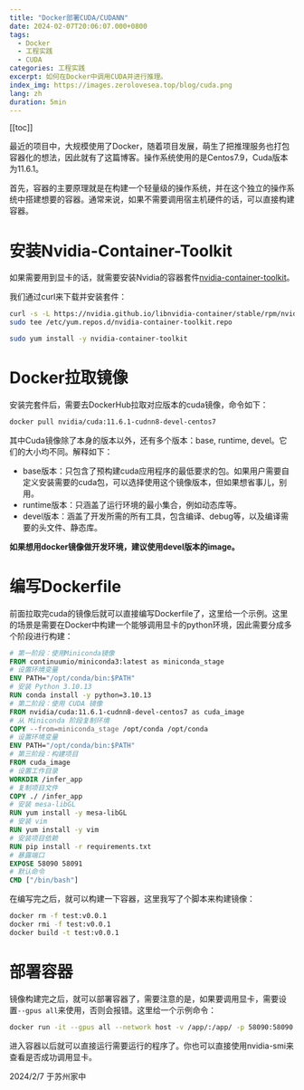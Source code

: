```yaml
---
title: "Docker部署CUDA/CUDANN"
date: 2024-02-07T20:06:07.000+0800
tags: 
  - Docker
  - 工程实践
  - CUDA
categories: 工程实践
excerpt: 如何在Docker中调用CUDA并进行推理。
index_img: https://images.zerolovesea.top/blog/cuda.png
lang: zh
duration: 5min
---
```

[[toc]]

最近的项目中，大规模使用了Docker，随着项目发展，萌生了把推理服务也打包容器化的想法，因此就有了这篇博客。操作系统使用的是Centos7.9，Cuda版本为11.6.1。

首先，容器的主要原理就是在构建一个轻量级的操作系统，并在这个独立的操作系统中搭建想要的容器。通常来说，如果不需要调用宿主机硬件的话，可以直接构建容器。

# 安装Nvidia-Container-Toolkit

如果需要用到显卡的话，就需要安装Nvidia的容器套件[nvidia-container-toolkit](https://github.com/NVIDIA/nvidia-container-toolkit)。

我们通过curl来下载并安装套件：

```bash
curl -s -L https://nvidia.github.io/libnvidia-container/stable/rpm/nvidia-container-toolkit.repo | \
sudo tee /etc/yum.repos.d/nvidia-container-toolkit.repo

sudo yum install -y nvidia-container-toolkit
```

# Docker拉取镜像

安装完套件后，需要去DockerHub拉取对应版本的cuda镜像，命令如下：

```bash
docker pull nvidia/cuda:11.6.1-cudnn8-devel-centos7
```

其中Cuda镜像除了本身的版本以外，还有多个版本：base, runtime, devel。它们的大小均不同。解释如下：

- base版本：只包含了预构建cuda应用程序的最低要求的包。如果用户需要自定义安装需要的cuda包，可以选择使用这个镜像版本，但如果想省事儿，别用。
- runtime版本：只涵盖了运行环境的最小集合，例如动态库等。
- devel版本：涵盖了开发所需的所有工具，包含编译、debug等，以及编译需要的头文件、静态库。

**如果想用docker镜像做开发环境，建议使用devel版本的image。**

# 编写Dockerfile

前面拉取完cuda的镜像后就可以直接编写Dockerfile了，这里给一个示例。这里的场景是需要在Docker中构建一个能够调用显卡的python环境，因此需要分成多个阶段进行构建：

```dockerfile
# 第一阶段：使用Miniconda镜像
FROM continuumio/miniconda3:latest as miniconda_stage                                           
# 设置环境变量                                                                                 
ENV PATH="/opt/conda/bin:$PATH"                                                               
# 安装 Python 3.10.13                                                                       
RUN conda install -y python=3.10.13                                                             
# 第二阶段：使用 CUDA 镜像                                                                     
FROM nvidia/cuda:11.6.1-cudnn8-devel-centos7 as cuda_image                                        
# 从 Miniconda 阶段复制环境                                                                   
COPY --from=miniconda_stage /opt/conda /opt/conda                                                
# 设置环境变量                                                                                 
ENV PATH="/opt/conda/bin:$PATH"                                                                  
# 第三阶段：构建项目                                                                           
FROM cuda_image                                                                                 
# 设置工作目录                                                                             
WORKDIR /infer_app                                                                               
# 复制项目文件                                                                                 
COPY ./ /infer_app                                                                             
# 安装 mesa-libGL                                                                           
RUN yum install -y mesa-libGL                                                                
# 安装 vim                                                                                   
RUN yum install -y vim                                                                        
# 安装项目依赖                                                                                 
RUN pip install -r requirements.txt                                                            
# 暴露端口                                                                                   
EXPOSE 58090 58091                                                                                                                                                                       
# 默认命令                                                                                   
CMD ["/bin/bash"]               
```

在编写完之后，就可以构建一下容器，这里我写了个脚本来构建镜像：

```bash
docker rm -f test:v0.0.1
docker rmi -f test:v0.0.1
docker build -t test:v0.0.1
```

# 部署容器

镜像构建完之后，就可以部署容器了，需要注意的是，如果要调用显卡，需要设置`--gpus all`来使用，否则会报错。这里给一个示例命令：

```bash
docker run -it --gpus all --network host -v /app/:/app/ -p 58090:58090 -p 58091:58091 test:v0.0.1 bash
```

进入容器以后就可以直接运行需要运行的程序了。你也可以直接使用nvidia-smi来查看是否成功调用显卡。

2024/2/7 于苏州家中
